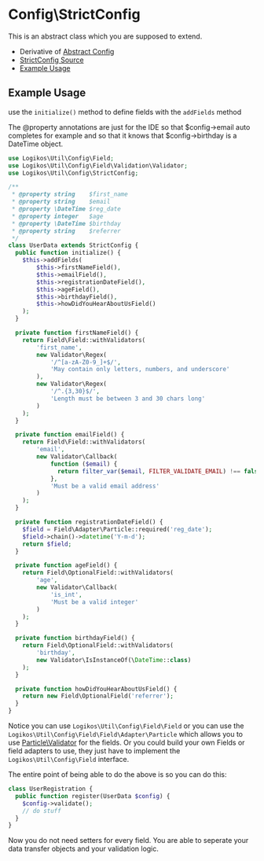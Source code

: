 # Config\StrictConfig

This is an abstract class which you are supposed to extend.

- Derivative of [Abstract Config]
- [StrictConfig Source][StrictConfig]
- [Example Usage](#example-usage)

## Example Usage
use the `initialize()` method to define fields with the `addFields` method

The @property annotations are just for the IDE so that $config->email auto completes for example and so that it knows that $config->birthday is a DateTime object.

```php
use Logikos\Util\Config\Field;
use Logikos\Util\Config\Field\Validation\Validator;
use Logikos\Util\Config\StrictConfig;

/**
 * @property string    $first_name
 * @property string    $email
 * @property \DateTime $reg_date
 * @property integer   $age
 * @property \DateTime $birthday
 * @property string    $referrer
 */
class UserData extends StrictConfig {
  public function initialize() {
    $this->addFields(
        $this->firstNameField(),
        $this->emailField(),
        $this->registrationDateField(),
        $this->ageField(),
        $this->birthdayField(),
        $this->howDidYouHearAboutUsField()
    );
  }

  private function firstNameField() {
    return Field\Field::withValidators(
        'first_name',
        new Validator\Regex(
            '/^[a-zA-Z0-9_]+$/',
            'May contain only letters, numbers, and underscore'
        ),
        new Validator\Regex(
            '/^.{3,30}$/',
            'Length must be between 3 and 30 chars long'
        )
    );
  }

  private function emailField() {
    return Field\Field::withValidators(
        'email',
        new Validator\Callback(
            function ($email) {
              return filter_var($email, FILTER_VALIDATE_EMAIL) !== false;
            },
            'Must be a valid email address'
        )
    );
  }

  private function registrationDateField() {
    $field = Field\Adapter\Particle::required('reg_date');
    $field->chain()->datetime('Y-m-d');
    return $field;
  }

  private function ageField() {
    return Field\OptionalField::withValidators(
        'age',
        new Validator\Callback(
            'is_int',
            'Must be a valid integer'
        )
    );
  }

  private function birthdayField() {
    return Field\OptionalField::withValidators(
        'birthday',
        new Validator\IsInstanceOf(\DateTime::class)
    );
  }

  private function howDidYouHearAboutUsField() {
    return new Field\OptionalField('referrer');
  }
}
```
Notice you can use `Logikos\Util\Config\Field\Field` or you can use the `Logikos\Util\Config\Field\Field\Adapter\Particle` which allows you to use [Particle\Validator] for the fields.  Or you could build your own Fields or field adapters to use, they just have to implement the `Logikos\Util\Config\Field` interface.

The entire point of being able to do the above is so you can do this:
```php
class UserRegistration {
  public function register(UserData $config) {
    $config->validate();
    // do stuff
  }
}
```

Now you do not need setters for every field.  You are able to seperate your data transfer objects and your validation logic.

[Config]: ../../src/Config.php
[MutableConfig]: ../../src/Config/MutableConfig.php
[ImmutableConfig]: ../../src/Config/ImmutableConfig.php
[StrictConfig]: ../../src/Config/StrictConfig.php
[Phalcon\Config]: https://docs.phalconphp.com/en/3.2/Phalcon_Config
[Abstract Config]: README.md
[Particle\Validator]: https://packagist.org/packages/particle/validator
